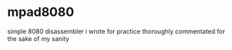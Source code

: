 # mpad8080
simple 8080 disassembler i wrote for practice
thoroughly commentated for the sake of my sanity